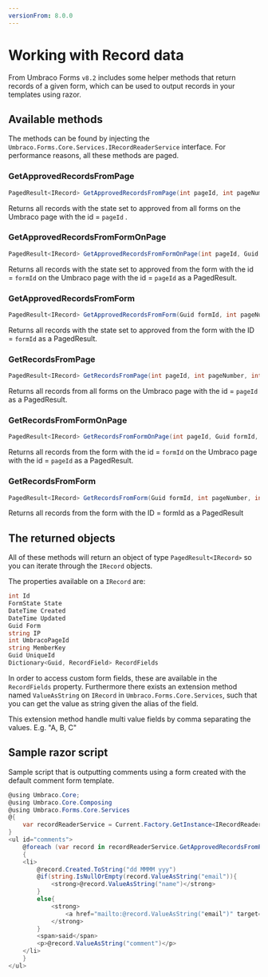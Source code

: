 ```yaml
---
versionFrom: 8.0.0
---
```


# Working with Record data

From Umbraco Forms `v8.2` includes some helper methods that return records of a given form, which can be used to output records in your templates using razor.

## Available methods
The methods can be found by injecting the `Umbraco.Forms.Core.Services.IRecordReaderService` interface. For performance reasons, all these methods are paged.

### GetApprovedRecordsFromPage

```csharp
PagedResult<IRecord> GetApprovedRecordsFromPage(int pageId, int pageNumber, int pageSize)
```

Returns all records with the state set to approved from all forms on the Umbraco page with the id = `pageId` .

### GetApprovedRecordsFromFormOnPage

```csharp
PagedResult<IRecord> GetApprovedRecordsFromFormOnPage(int pageId, Guid formId, int pageNumber, int pageSize)
```

Returns all records with the state set to approved from the form with the id = `formId` on the Umbraco page with the id = `pageId` as a PagedResult<IRecord>.

### GetApprovedRecordsFromForm

```csharp
PagedResult<IRecord> GetApprovedRecordsFromForm(Guid formId, int pageNumber, int pageSize)
```

Returns all records with the state set to approved from the form with the ID = `formId` as a PagedResult<IRecord>.

### GetRecordsFromPage

```csharp
PagedResult<IRecord> GetRecordsFromPage(int pageId, int pageNumber, int pageSize)
```

Returns all records from all forms on the Umbraco page with the id = `pageId` as a PagedResult<IRecord>.

### GetRecordsFromFormOnPage

```csharp
PagedResult<IRecord> GetRecordsFromFormOnPage(int pageId, Guid formId, int pageNumber, int pageSize)
```

Returns all records from the form with the id = `formId` on the Umbraco page with the id = `pageId` as a PagedResult<IRecord>.

### GetRecordsFromForm

```csharp
PagedResult<IRecord> GetRecordsFromForm(Guid formId, int pageNumber, int pageSize)
```

Returns all records from the form with the ID = formId as a PagedResult<IRecord>

## The returned objects

All of these methods will return an object of type `PagedResult<IRecord>` so you can iterate through the `IRecord` objects.

The properties available on a `IRecord` are:

```csharp
int Id
FormState State
DateTime Created
DateTime Updated
Guid Form
string IP
int UmbracoPageId
string MemberKey
Guid UniqueId
Dictionary<Guid, RecordField> RecordFields
```

In order to access custom form fields, these are available in the `RecordFields` property.
Furthermore there exists an extension method named `ValueAsString` on  `IRecord` in `Umbraco.Forms.Core.Services`, such that you can get the value as string given the alias of the field.

This extension method handle multi value fields by comma separating the values. E.g. "A, B, C"

## Sample razor script

Sample script that is outputting comments using a form created with the default comment form template.

```csharp
@using Umbraco.Core;
@using Umbraco.Core.Composing
@using Umbraco.Forms.Core.Services
@{
    var recordReaderService = Current.Factory.GetInstance<IRecordReaderService>();
}
<ul id="comments">
    @foreach (var record in recordReaderService.GetApprovedRecordsFromPage(Model.Id, 1, 10).Items)
    {
    <li>
        @record.Created.ToString("dd MMMM yyy")
        @if(string.IsNullOrEmpty(record.ValueAsString("email")){
            <strong>@record.ValueAsString("name")</strong>
        }
        else{
            <strong>
                <a href="mailto:@record.ValueAsString("email")" target="_blank">@record.ValueAsString("name")</a>
            </strong>
        }
        <span>said</span>
        <p>@record.ValueAsString("comment")</p>
    </li>
    }
</ul>
```
